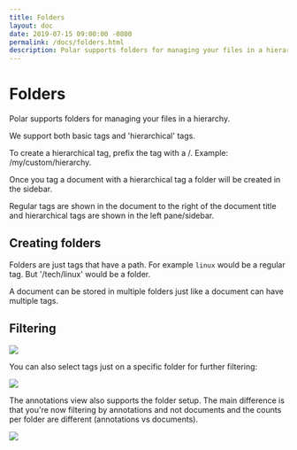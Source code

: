 ```yaml
---
title: Folders
layout: doc
date: 2019-07-15 09:00:00 -0800
permalink: /docs/folders.html
description: Polar supports folders for managing your files in a hierarchy. 
---
```


# Folders

Polar supports folders for managing your files in a hierarchy.

We support both basic tags and 'hierarchical' tags.

To create a hierarchical tag, prefix the tag with a /. Example: /my/custom/hierarchy.

Once you tag a document with a hierarchical tag a folder will be created in the sidebar. 

Regular tags are shown in the document to the right of the document title and hierarchical tags are shown in the left 
pane/sidebar.

## Creating folders

Folders are just tags that have a path.  For example ```linux``` would be a regular tag.  But '/tech/linux' would be 
a folder.  

A document can be stored in multiple folders just like a document can have multiple tags. 

## Filtering

<img class="img-fluid img-shadow" src="https://i.imgur.com/IahYDAE.png">

You can also select tags just on a specific folder for further filtering:

<img class="img-fluid img-shadow" src="https://i.imgur.com/KBImGeT.png">

The annotations view also supports the folder setup. The main difference is that you're now filtering by annotations
and not documents and the counts per folder are different (annotations vs documents).

<img class="img-fluid img-shadow" src="https://i.imgur.com/BEwHOq6.png">

